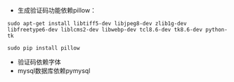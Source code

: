 - 生成验证码功能依赖pillow：
```shell
sudo apt-get install libtiff5-dev libjpeg8-dev zlib1g-dev libfreetype6-dev liblcms2-dev libwebp-dev tcl8.6-dev tk8.6-dev python-tk

sudo pip install pillow
```
- 验证码依赖字体
- mysql数据库依赖pymysql
